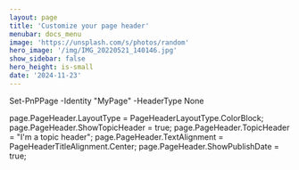 ```yaml
---
layout: page
title: 'Customize your page header'
menubar: docs_menu
image: 'https://unsplash.com/s/photos/random'
hero_image: '/img/IMG_20220521_140146.jpg'
show_sidebar: false
hero_height: is-small
date: '2024-11-23'
---
```


Set-PnPPage -Identity "MyPage" -HeaderType None



page.PageHeader.LayoutType = PageHeaderLayoutType.ColorBlock;
page.PageHeader.ShowTopicHeader = true;
page.PageHeader.TopicHeader = "I'm a topic header";
page.PageHeader.TextAlignment = PageHeaderTitleAlignment.Center;
page.PageHeader.ShowPublishDate = true;
